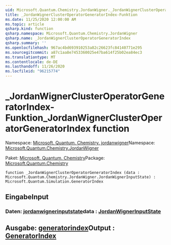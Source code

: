 ```yaml
---
uid: Microsoft.Quantum.Chemistry.JordanWigner._JordanWignerClusterOperatorGeneratorIndex
title: _JordanWignerClusterOperatorGeneratorIndex-Funktion
ms.date: 11/25/2020 12:00:00 AM
ms.topic: article
qsharp.kind: function
qsharp.namespace: Microsoft.Quantum.Chemistry.JordanWigner
qsharp.name: _JordanWignerClusterOperatorGeneratorIndex
qsharp.summary: ''
ms.openlocfilehash: 967ac4bd693910253a82c26623fc84140771e295
ms.sourcegitcommit: a87c1aa8e7453360025e47ba614f25b02ea84ec3
ms.translationtype: MT
ms.contentlocale: de-DE
ms.lasthandoff: 11/26/2020
ms.locfileid: "96215774"
---
```

# <a name="_jordanwignerclusteroperatorgeneratorindex-function"></a><span data-ttu-id="5a444-102">_JordanWignerClusterOperatorGeneratorIndex-Funktion</span><span class="sxs-lookup"><span data-stu-id="5a444-102">_JordanWignerClusterOperatorGeneratorIndex function</span></span>

<span data-ttu-id="5a444-103">Namespace: [Microsoft. Quantum. Chemistry. jordanwigner](xref:Microsoft.Quantum.Chemistry.JordanWigner)</span><span class="sxs-lookup"><span data-stu-id="5a444-103">Namespace: [Microsoft.Quantum.Chemistry.JordanWigner](xref:Microsoft.Quantum.Chemistry.JordanWigner)</span></span>

<span data-ttu-id="5a444-104">Paket: [Microsoft. Quantum. Chemistry](https://nuget.org/packages/Microsoft.Quantum.Chemistry)</span><span class="sxs-lookup"><span data-stu-id="5a444-104">Package: [Microsoft.Quantum.Chemistry](https://nuget.org/packages/Microsoft.Quantum.Chemistry)</span></span>




```qsharp
function _JordanWignerClusterOperatorGeneratorIndex (data : Microsoft.Quantum.Chemistry.JordanWigner.JordanWignerInputState) : Microsoft.Quantum.Simulation.GeneratorIndex
```


## <a name="input"></a><span data-ttu-id="5a444-105">Eingabe</span><span class="sxs-lookup"><span data-stu-id="5a444-105">Input</span></span>

### <a name="data--jordanwignerinputstate"></a><span data-ttu-id="5a444-106">Daten: [jordanwignerinputstate](xref:Microsoft.Quantum.Chemistry.JordanWigner.JordanWignerInputState)</span><span class="sxs-lookup"><span data-stu-id="5a444-106">data : [JordanWignerInputState](xref:Microsoft.Quantum.Chemistry.JordanWigner.JordanWignerInputState)</span></span>





## <a name="output--generatorindex"></a><span data-ttu-id="5a444-107">Ausgabe: [generatorindex](xref:Microsoft.Quantum.Simulation.GeneratorIndex)</span><span class="sxs-lookup"><span data-stu-id="5a444-107">Output : [GeneratorIndex](xref:Microsoft.Quantum.Simulation.GeneratorIndex)</span></span>

